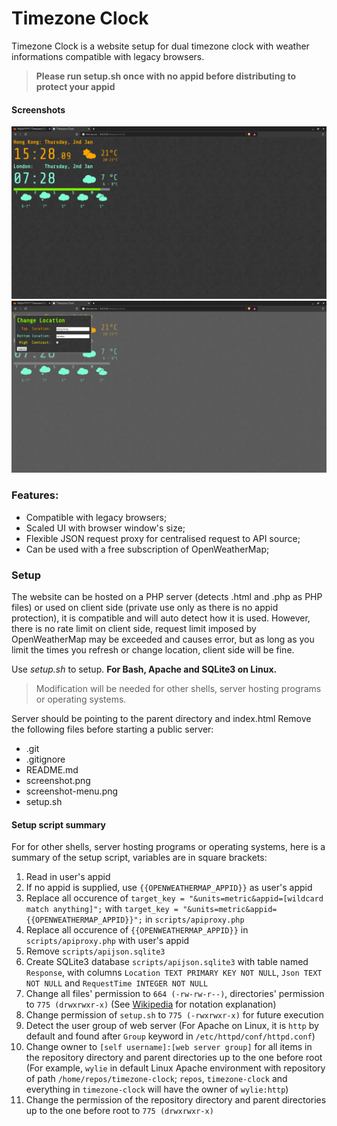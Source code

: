 # Timezone Clock
Timezone Clock is a website setup for dual timezone clock with weather informations compatible 
with legacy browsers.
> **Please run setup.sh once with no appid before distributing to protect your appid**

#### Screenshots
![Example Screenshot](screenshot.png "Main Screen")
![Example Menu Screenshot](screenshot-menu.png "Menu Options")
### Features:
- Compatible with legacy browsers;
- Scaled UI with browser window's size;
- Flexible JSON request proxy for centralised request to API source;
- Can be used with a free subscription of OpenWeatherMap;

### Setup
The website can be hosted on a PHP server (detects .html and .php as PHP files) or used on client side (private use only as there is no appid protection), it is compatible and will auto detect how it is used.
However, there is no rate limit on client side, request limit imposed by OpenWeatherMap may be
exceeded and causes error, but as long as you limit the times you refresh or change location, client side will be fine.

Use *setup.sh* to setup. **For Bash, Apache and SQLite3 on Linux.**
> Modification will be needed for other shells, server hosting programs or operating systems.

Server should be pointing to the parent directory and index.html
Remove the following files before starting a public server:
- .git
- .gitignore
- README.md
- screenshot.png
- screenshot-menu.png
- setup.sh

#### Setup script summary
For for other shells, server hosting programs or operating systems, here is a summary of the setup script, variables are in square brackets:
1. Read in user's appid
2. If no appid is supplied, use `{{OPENWEATHERMAP_APPID}}` as user's appid
3. Replace all occurence of `target_key = "&units=metric&appid=[wildcard match anything]";` with `target_key = "&units=metric&appid={{OPENWEATHERMAP_APPID}}";` in `scripts/apiproxy.php`
4. Replace all occurence of `{{OPENWEATHERMAP_APPID}}` in `scripts/apiproxy.php` with user's appid
5. Remove `scripts/apijson.sqlite3`
6. Create SQLite3 database `scripts/apijson.sqlite3` with table named `Response`, with columns `Location TEXT PRIMARY KEY NOT NULL`, `Json TEXT NOT NULL` and `RequestTime INTEGER NOT NULL`
7. Change all files' permission to `664 (-rw-rw-r--)`, directories' permission to `775 (drwxrwxr-x)` (See [Wikipedia](https://en.wikipedia.org/wiki/File_system_permissions#Traditional_Unix_permissions) for notation explanation)
8. Change permission of `setup.sh` to `775 (-rwxrwxr-x)` for future execution
9. Detect the user group of web server (For Apache on Linux, it is `http` by default and found after `Group` keyword in `/etc/httpd/conf/httpd.conf`)
10. Change owner to `[self username]:[web server group]` for all items in the repository directory and parent directories up to the one before root (For example, `wylie` in default Linux Apache environment with repository of path `/home/repos/timezone-clock`; `repos`, `timezone-clock` and everything in `timezone-clock` will have the owner of `wylie:http`)
11. Change the permission of the repository directory and parent directories up to the one before root to `775 (drwxrwxr-x)`
